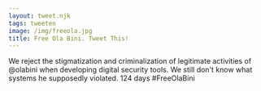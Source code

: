 ```yaml
---
layout: tweet.njk
tags: tweeten
image: /img/freeola.jpg
title: Free Ola Bini. Tweet This!
---
```

We reject the stigmatization and criminalization of legitimate activities of @olabini  when developing digital security tools. We still don't know what systems he supposedly violated. 124 days #FreeOlaBini
